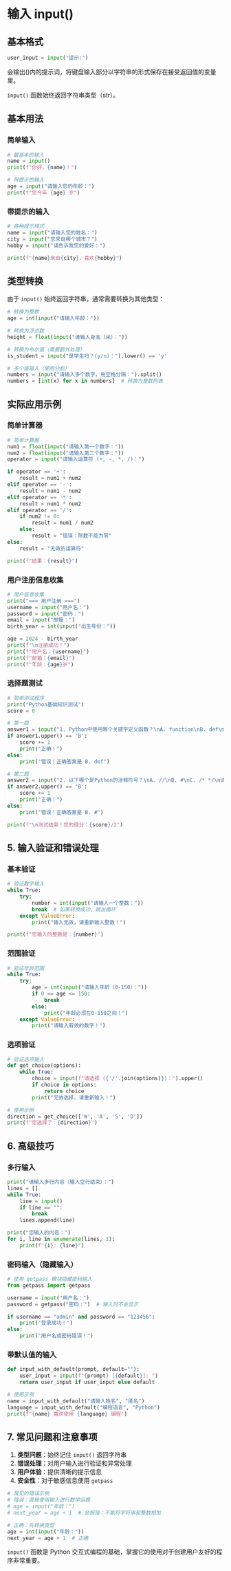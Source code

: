 # 输入 input()

## 基本格式

```python
user_input = input("提示:")
```

会输出()内的提示词，将键盘输入部分以字符串的形式保存在接受返回值的变量里。

`input()` 函数始终返回字符串类型（str）。



## 基本用法

### 简单输入
```python
# 最基本的输入
name = input()
print(f"你好，{name}！")

# 带提示的输入
age = input("请输入您的年龄：")
print(f"您今年 {age} 岁")
```

### 带提示的输入
```python
# 各种提示样式
name = input("请输入您的姓名：")
city = input("您来自哪个城市？")
hobby = input("请告诉我您的爱好：")

print(f"{name}来自{city}，喜欢{hobby}")
```



## 类型转换

由于 `input()` 始终返回字符串，通常需要转换为其他类型：

```python
# 转换为整数
age = int(input("请输入年龄："))

# 转换为浮点数
height = float(input("请输入身高（米）："))

# 转换为布尔值（需要额外处理）
is_student = input("是学生吗？(y/n)：").lower() == 'y'

# 多个值输入（使用分割）
numbers = input("请输入多个数字，用空格分隔：").split()
numbers = [int(x) for x in numbers]  # 转换为整数列表
```



## 实际应用示例

### 简单计算器
```python
# 简单计算器
num1 = float(input("请输入第一个数字："))
num2 = float(input("请输入第二个数字："))
operator = input("请输入运算符 (+, -, *, /)：")

if operator == '+':
    result = num1 + num2
elif operator == '-':
    result = num1 - num2
elif operator == '*':
    result = num1 * num2
elif operator == '/':
    if num2 != 0:
        result = num1 / num2
    else:
        result = "错误：除数不能为零"
else:
    result = "无效的运算符"

print(f"结果：{result}")
```

### 用户注册信息收集
```python
# 用户信息收集
print("=== 用户注册 ===")
username = input("用户名：")
password = input("密码：")
email = input("邮箱：")
birth_year = int(input("出生年份："))

age = 2024 - birth_year
print(f"\n注册成功！")
print(f"用户名：{username}")
print(f"邮箱：{email}")
print(f"年龄：{age}岁")
```

### 选择题测试
```python
# 简单测试程序
print("Python基础知识测试")
score = 0

# 第一题
answer1 = input("1. Python中使用哪个关键字定义函数？\nA. function\nB. def\nC. define\n请选择：")
if answer1.upper() == 'B':
    score += 1
    print("正确！")
else:
    print("错误！正确答案是 B. def")

# 第二题
answer2 = input("2. 以下哪个是Python的注释符号？\nA. //\nB. #\nC. /* */\n请选择：")
if answer2.upper() == 'B':
    score += 1
    print("正确！")
else:
    print("错误！正确答案是 B. #")

print(f"\n测试结束！您的得分：{score}/2")
```

## 5. 输入验证和错误处理

### 基本验证
```python
# 验证数字输入
while True:
    try:
        number = int(input("请输入一个整数："))
        break  # 如果转换成功，跳出循环
    except ValueError:
        print("输入无效，请重新输入整数！")

print(f"您输入的整数是：{number}")
```

### 范围验证
```python
# 验证年龄范围
while True:
    try:
        age = int(input("请输入年龄（0-150）："))
        if 0 <= age <= 150:
            break
        else:
            print("年龄必须在0-150之间！")
    except ValueError:
        print("请输入有效的数字！")
```

### 选项验证
```python
# 验证选项输入
def get_choice(options):
    while True:
        choice = input(f"请选择 ({'/'.join(options)})：").upper()
        if choice in options:
            return choice
        print("无效选择，请重新输入！")

# 使用示例
direction = get_choice(['W', 'A', 'S', 'D'])
print(f"您选择了：{direction}")
```

## 6. 高级技巧

### 多行输入
```python
print("请输入多行内容（输入空行结束）：")
lines = []
while True:
    line = input()
    if line == "":
        break
    lines.append(line)

print("您输入的内容：")
for i, line in enumerate(lines, 1):
    print(f"{i}: {line}")
```

### 密码输入（隐藏输入）
```python
# 使用 getpass 模块隐藏密码输入
from getpass import getpass

username = input("用户名：")
password = getpass("密码：")  # 输入时不会显示

if username == "admin" and password == "123456":
    print("登录成功！")
else:
    print("用户名或密码错误！")
```

### 带默认值的输入
```python
def input_with_default(prompt, default=""):
    user_input = input(f"{prompt} [{default}]: ")
    return user_input if user_input else default

# 使用示例
name = input_with_default("请输入姓名", "匿名")
language = input_with_default("编程语言", "Python")
print(f"{name} 喜欢使用 {language} 编程")
```

## 7. 常见问题和注意事项

1. **类型问题**：始终记住 `input()` 返回字符串
2. **错误处理**：对用户输入进行验证和异常处理
3. **用户体验**：提供清晰的提示信息
4. **安全性**：对于敏感信息使用 `getpass`

```python
# 常见的错误示例
# 错误：直接使用输入进行数学运算
# age = input("年龄：")
# next_year = age + 1  # 会报错：不能将字符串和整数相加

# 正确：先转换类型
age = int(input("年龄："))
next_year = age + 1  # 正确
```

`input()` 函数是 Python 交互式编程的基础，掌握它的使用对于创建用户友好的程序非常重要。



